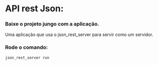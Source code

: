# API rest Json:

### Baixe o projeto jungo com a aplicação.
Uma aplicação que usa o json_rest_server para servir como um servidor.
### Rode o comando: 
```json_rest_server run```